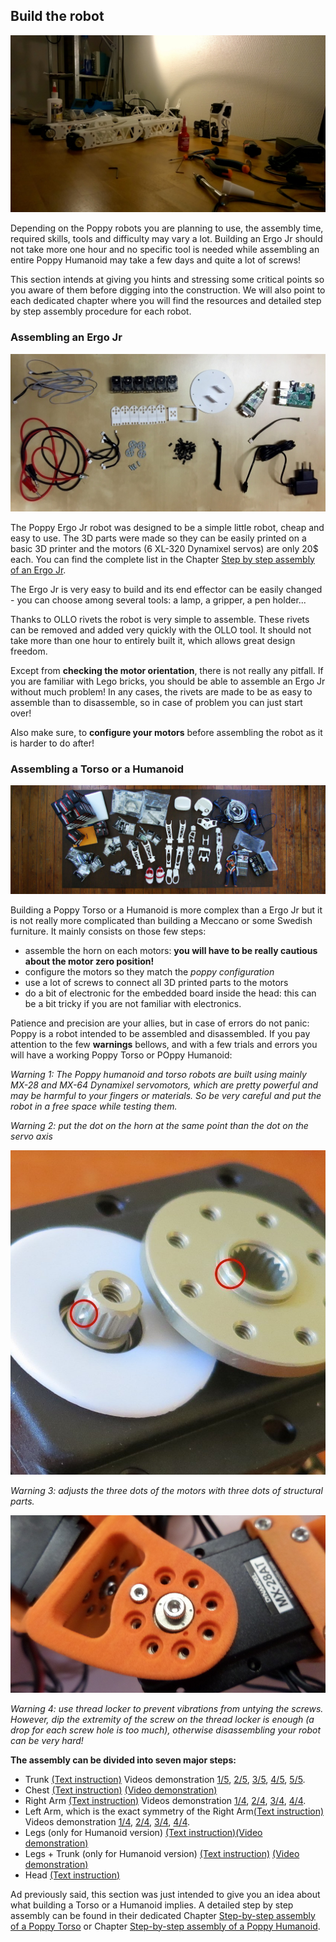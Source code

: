 ## Build the robot

![Poppy Assembly](../img/assembly_pretty.jpg)


Depending on the Poppy robots you are planning to use, the assembly time, required skills, tools and difficulty may vary a lot. Building an Ergo Jr should not take more one hour and no specific tool is needed while assembling an entire Poppy Humanoid may take a few days and quite a lot of screws!

This section intends at giving you hints and stressing some critical points so you aware of them before digging into the construction. We will also point to each dedicated chapter where you will find the resources and detailed step by step assembly procedure for each robot.


### Assembling an Ergo Jr

![Poppy Ergo Jr BOM](../img/ergo-jr/bom.jpg)
<!-- TODO: refaire une belle photo avec la vraie BOM -->


The Poppy Ergo Jr robot was designed to be a simple little robot, cheap and easy to use. The 3D parts were made so they can be easily printed on a basic 3D printer and the motors (6 XL-320 Dynamixel servos) are only 20$ each. You can find the complete list in the Chapter [Step by step assembly of an Ergo Jr](#TODO).

The Ergo Jr is very easy to build and its end effector can be easily changed - you can choose among several tools: a lamp, a gripper, a pen holder...

<!-- TODO: image des differents outils -->

Thanks to OLLO rivets the robot is very simple to assemble. These rivets can be removed and added very quickly with the OLLO tool. It should not take more than one hour to entirely built it, which allows great design freedom.

<!-- TODO: image des rivets et du tool en action -->

Except from **checking the motor orientation**, there is not really any pitfall. If you are familiar with Lego bricks, you should be able to assemble an Ergo Jr without much problem! In any cases, the rivets are made to be as easy to assemble than to disassemble, so in case of problem you can just start over!

Also make sure, to **configure your motors** before assembling the robot as it is harder to do after!


### Assembling a Torso or a Humanoid

![Poppy Humanoid BOM](../img/humanoid/bom.jpg)


Building a Poppy Torso or a Humanoid is more complex than a Ergo Jr but it is not really more complicated than building a Meccano or some Swedish furniture. It mainly consists on those few steps:


<!-- TODO: add links of the advanced doc -->
* assemble the horn on each motors: **you will have to be really cautious about the motor zero position!**
* configure the motors so they match the *poppy configuration*
* use a lot of screws to connect all 3D printed parts to the motors
* do a bit of electronic for the embedded board inside the head: this can be a bit tricky if you are not familiar with electronics.


Patience and precision are your allies, but in case of errors do not panic: Poppy is a robot intended to be assembled and disassembled. If you pay attention to the few **warnings** bellows, and with a few trials and errors you will have a working Poppy Torso or  POppy Humanoid:

*Warning 1:
The Poppy humanoid and torso robots are built using mainly MX-28 and MX-64 Dynamixel servomotors, which are pretty powerful and may be harmful to your fingers or materials.
So be very careful and put the robot in a free space while testing them.*

*Warning 2: put the dot on the horn at the same point than the dot on the servo axis*

![image](../img/humanoid/zero.JPG)

*Warning 3: adjusts the three dots of the motors with three dots of structural parts.*

![image](../img/humanoid/three_dots.jpg)

*Warning 4: use thread locker to prevent vibrations from untying the screws. However, dip the extremity of the screw on the thread locker is enough (a drop for each screw hole is too much), otherwise disassembling your robot can be very hard!*

<!-- TODO: Add directly the youtube playlist of poppy torso and humanoid-->

**The assembly can be divided into seven major steps:**

* Trunk [(Text instruction)](https://github.com/poppy-project/Poppy-multiarticulated-torso/blob/master/doc/fr/5_DoFs_humanoid_spine.md) Videos demonstration [1/5](https://www.youtube.com/watch?v=83lrhXVNHYE), [2/5](https://www.youtube.com/watch?v=9oNGV9ggHaE), [3/5](https://www.youtube.com/watch?v=LXktU4MTITE), [4/5](https://www.youtube.com/watch?v=qwrgV6tKTO8), [5/5]().
* Chest [(Text instruction)](https://github.com/poppy-project/Poppy-multiarticulated-torso/blob/master/doc/fr/subassembly/chest_assembly_instructions.md) [(Video demonstration)](http://youtu.be/qwrgV6tKTO8)
* Right Arm [(Text instruction)](https://github.com/poppy-project/Poppy-basic-arms/blob/master/doc/right_arm_assembly_instructions.md) Videos demonstration [1/4](https://www.youtube.com/watch?v=SUlM_mE3plc), [2/4](https://www.youtube.com/watch?v=cYhGwD6r6NQ), [3/4](https://www.youtube.com/watch?v=BdQcOAwZbMY), [4/4](https://www.youtube.com/watch?v=Oe5v21sTst8).
* Left Arm, which is the exact symmetry of the Right Arm[(Text instruction)](https://github.com/poppy-project/Poppy-basic-arms/blob/master/doc/left_arm_assembly_instructions.md) Videos demonstration [1/4](https://www.youtube.com/watch?v=5FsPgEt4cfA), [2/4](https://www.youtube.com/watch?v=MIjfAXShLJ4), [3/4](https://www.youtube.com/watch?v=qCF_8-M5k1o), [4/4](https://www.youtube.com/watch?v=Oe5v21sTst8).
* Legs (only for Humanoid version) [(Text instruction)](https://github.com/poppy-project/Poppy-lightweight-biped-legs/blob/master/doc/legs_assembly_instructions.md)[(Video demonstration)](http://youtu.be/Am1XBYv134Y)
* Legs + Trunk (only for Humanoid version) [(Text instruction)](https://github.com/poppy-project/poppy-humanoid/blob/master/hardware/doc/Poppy_Humanoid_assembly_instructions.md#3--legstorso-asembly) [(Video demonstration)](http://youtu.be/5i0xVlrJc-8)
* Head [(Text instruction)](https://github.com/poppy-project/poppy-docs/blob/master/poppy-humanoid/assembly_doc/head_assembly.md)

Ad previously said, this section was just intended to give you an idea about what building a Torso or a Humanoid implies. A detailed step by step assembly can be found in their dedicated Chapter [Step-by-step assembly of a Poppy Torso](#TODO) or Chapter [Step-by-step assembly of a Poppy Humanoid](#TODO). 
